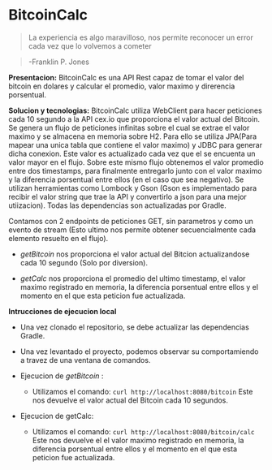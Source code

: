 # BitcoinCalc

> La experiencia es algo maravilloso, nos permite reconocer un error cada vez que lo volvemos a cometer

> -Franklin P. Jones

**Presentacion:**
BitcoinCalc es una API Rest capaz de tomar el valor del bitcoin en dolares y calcular el promedio, valor maximo y direrencia porsentual.

**Solucion y tecnologias:**
BitcoinCalc utiliza WebClient para hacer peticiones cada 10 segundo a la API cex.io que proporciona el valor actual del Bitcoin.
Se genera un flujo de peticiones infinitas sobre el cual se extrae el valor maximo y se almacena en memoria sobre H2. Para ello se utiliza JPA(Para mapear una unica tabla que contiene el valor maximo) y JDBC para generar dicha conexion. Este valor es actualizado cada vez que el se encuenta un valor mayor en el flujo. Sobre este mismo flujo obtenemos el valor promedio entre dos timestamps, para finalmente entregarlo junto con el valor maximo y la diferencia porsentual entre ellos (en el caso que sea negativo).
Se utilizan herramientas como Lombock y Gson (Gson es implementado para recibir el valor string que trae la API y convertirlo a json para una mejor utiizacion). Todas las dependencias son actualizadas por Gradle.

Contamos con 2 endpoints de peticiones GET, sin parametros y como un evento de stream (Esto ultimo nos permite obtener secuencialmente cada elemento resuelto en el flujo).

* *getBitcoin* nos proporciona el valor actual del Bitcion actualizandose cada 10 segundo (Solo por diversion).

* *getCalc* nos proporciona el promedio del ultimo timestamp, el valor maximo registrado en memoria, la diferencia porsentual entre ellos y el momento en el que esta peticion fue actualizada.

**Intrucciones de ejecucion local**

* Una vez clonado el repositorio, se debe actualizar las dependencias Gradle.

* Una vez levantado el proyecto, podemos observar su comportamiendo a travez de una ventana de comandos.

* Ejecucion de *getBitcoin* :
    * Utilizamos el comando:
      `curl http://localhost:8080/bitcoin`
      Este nos devuelve el valor actual del Bitcoin cada 10 segundos.

* Ejecucion de getCalc:
    * Utilizamos el comando:
      `curl http://localhost:8080/bitcoin/calc`
      Este nos devuelve el el valor maximo registrado en memoria, la diferencia porsentual entre ellos y el momento en el que esta peticion fue actualizada.